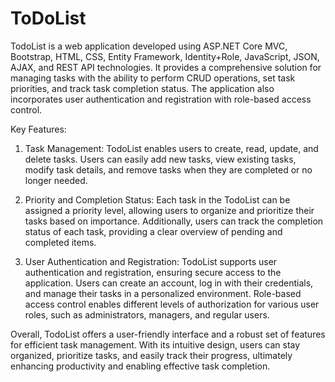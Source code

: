 # ToDoList

TodoList is a web application developed using ASP.NET Core MVC, Bootstrap, HTML, CSS, Entity Framework, Identity+Role, JavaScript, JSON, AJAX, and REST API technologies. It provides a comprehensive solution for managing tasks with the ability to perform CRUD operations, set task priorities, and track task completion status. The application also incorporates user authentication and registration with role-based access control.

Key Features:
1. Task Management: TodoList enables users to create, read, update, and delete tasks. Users can easily add new tasks, view existing tasks, modify task details, and remove tasks when they are completed or no longer needed.

2. Priority and Completion Status: Each task in the TodoList can be assigned a priority level, allowing users to organize and prioritize their tasks based on importance. Additionally, users can track the completion status of each task, providing a clear overview of pending and completed items.

3. User Authentication and Registration: TodoList supports user authentication and registration, ensuring secure access to the application. Users can create an account, log in with their credentials, and manage their tasks in a personalized environment. Role-based access control enables different levels of authorization for various user roles, such as administrators, managers, and regular users.

Overall, TodoList offers a user-friendly interface and a robust set of features for efficient task management. With its intuitive design, users can stay organized, prioritize tasks, and easily track their progress, ultimately enhancing productivity and enabling effective task completion.
